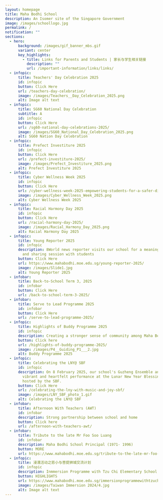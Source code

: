 ```yaml
---
layout: homepage
title: Maha Bodhi School
description: An Isomer site of the Singapore Government
image: /images/schoollogo.jpg
permalink: /
notification: ""
sections:
  - hero:
      background: /images/gif_banner_mbs.gif
      variant: center
      key_highlights:
        - title: Links for Parents and Students | 家长与学生相关链接
          description: ""
          url: /important-information/links/links/
  - infopic:
      title: Teachers' Day Celebration 2025
      id: infopic
      button: Click Here
      url: /teachers-day-celebration/
      image: /images/Teachers__Day_Celebration_2025.png
      alt: Image alt text
  - infopic:
      title: SG60 National Day Celebration
      subtitle: A
      id: infopic
      button: Click Here
      url: /sg60-national-day-celebrations-2025/
      image: /images/SG60_National_Day_Celebration_2025.png
      alt: SG60 Nation Day Celebration
  - infopic:
      title: Prefect Investiture 2025
      id: infopic
      button: Click Here
      url: /prefect-investiture-2025/
      image: /images/Prefect_Investiture_2025.png
      alt: Prefect Investiture 2025
  - infopic:
      title: Cyber Wellness Week 2025
      id: infopic
      button: Click Here
      url: /cyber-wellness-week-2025-empowering-students-for-a-safer-digital-world/
      image: /images/Cyber_Wellness_Week_2025.png
      alt: Cyber Wellness Week 2025
  - infopic:
      title: Racial Harmony Day 2025
      id: infopic
      button: Click Here
      url: /racial-harmony-day-2025/
      image: /images/Racial_Harmony_Day_2025.png
      alt: Racial Harmony Day 2025
  - infopic:
      title: Young Reporter 2025
      id: infopic
      description: 8World news reporter visits our school for a meaningful exchange
        and sharing session with students
      button: Click Here
      url: https://www.mahabodhi.moe.edu.sg/young-reporter-2025/
      image: /images/Slide1.jpg
      alt: Young Reporter 2025
  - infobar:
      title: Back-to-School Term 3, 2025
      id: infobar
      button: Click Here
      url: /back-to-school-term-3-2025/
  - infobar:
      title: Serve to Lead Programme 2025
      id: infobar
      button: Click Here
      url: /serve-to-lead-programme-2025/
  - infopic:
      title: Highlights of Buddy Programme 2025
      id: infopic
      description: Creating a stronger sense of community among Maha Bodhians
      button: Click here
      url: /highlights-of-buddy-programme-2025/
      image: /images/P4__Guiding_P1___2.jpg
      alt: Buddy Programme 2025
  - infopic:
      title: Celebrating the LNY@ SBF
      id: infopic
      description: On 8 February 2025, our school's Guzheng Ensemble and Choir gave a
        vibrant and heartfelt performance at the Lunar New Year Blessing event
        hosted by the SBF.
      button: Click Here
      url: /celebrating-the-lny-with-music-and-joy-sbf/
      image: /images/LNY_SBF_photo_1.gif
      alt: Celebrating the LNY@ SBF
  - infobar:
      title: Afternoon With Teachers (AWT)
      id: infobar
      description: Strong partnership between school and home
      button: Click here
      url: /afternoon-with-teachers-awt/
  - infobar:
      title: Tribute to the late Mr Foo Soo Luang
      id: infobar
      description: Maha Bodhi School Principal (1971- 1996)
      button: MORE
      url: https://www.mahabodhi.moe.edu.sg/tribute-to-the-late-mr-foo-soo-luang/
  - infopic:
      title: 浸濡活动之慈小与菩提狮城交流计划
      id: infopic
      description: Inmmersion Programme with Tzu Chi Elementary School
      button: HIGHLIGHTS
      url: https://www.mahabodhi.moe.edu.sg/immersionprogrammewithtzuchi/
      image: /images/Taiwan Immersion 2024/4.jpg
      alt: Image alt text
---
```

